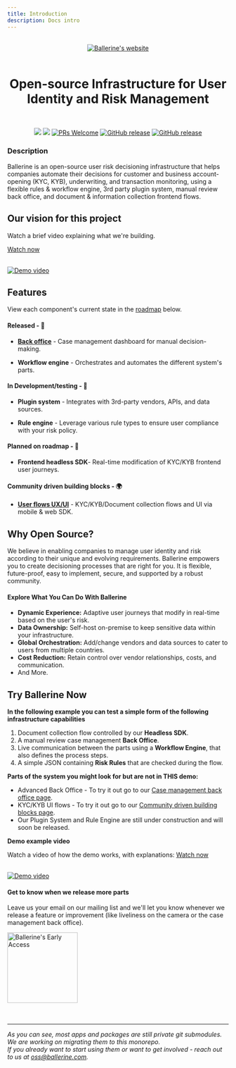 ```yaml
---
title: Introduction
description: Docs intro
---
```


<div align="center">
</br>

<a href="https://ballerine.com" title="Ballerine - Open-source Infrastructure for Identity and Risk management.">
    <img src="/ballerine-logo.png" alt="Ballerine's website">
</a>

</br>
</br>

# Open-source Infrastructure for User Identity and Risk Management

</br>

  <!-- Bagdes - Start -->

<a href="https://github.com/ballerine-io/ballerine/stargazers"><img src="https://img.shields.io/github/stars/ballerine-io/ballerine?logo=GitHub&style=flat-square"></a>
<a href="https://ycombinator.com"><img src="https://img.shields.io/website?color=%23f26522&down_message=Y%20Combinator&label=Backed&logo=ycombinator&style=flat-square&up_message=Y%20Combinator&url=https%3A%2F%2Fwww.ycombinator.com"></a>
[![PRs Welcome](https://img.shields.io/badge/PRs-welcome-brightgreen.svg?style=flat-square)](https://makeapullrequest.com)
[![GitHub release](https://img.shields.io/github/v/release/ballerine-io/ballerine?label=last-release&style=flat-square)](https://github.com/ballerine-io/ballerine/releases)
[![GitHub release](https://img.shields.io/github/workflow/status/ballerine-io/ballerine/CI/main?label=e2e&style=flat-square)](https://github.com/ballerine-io/ballerine/actions/workflows/ci.yml)

<!-- Bagdes - END -->

</div>

### Description

Ballerine is an open-source user risk decisioning infrastructure that helps companies automate their decisions for customer and business account-opening (KYC, KYB), underwriting, and transaction monitoring, using a flexible rules & workflow engine, 3rd party plugin system, manual review back office, and document & information collection frontend flows.

## Our vision for this project

Watch a brief video explaining what we're building.

[Watch now](https://youtu.be/0SppYSZOatw)

<br/>

<a href="https://youtu.be/0SppYSZOatw" title="Ballerine Demo">
    <img src="https://uploads-ssl.webflow.com/62a3bad46800eb4715b2faf1/646cb35bbee1708f66aa223a_vision%20thumbnail.png" alt="Demo video">
</a>


## Features
View each component's current state in the [roadmap](#roadmap) below.
####  Released  - 🎉
- [**Back office**](https://github.com/ballerine-io/ballerine/blob/main/websites/docs/src/pages/en/learn/back-office.md) - Case management dashboard for manual decision-making.

- **Workflow engine** - Orchestrates and automates the different system's parts.

####  In Development/testing - 🔨
- **Plugin system** - Integrates with 3rd-party vendors, APIs, and data sources.

- **Rule engine** - Leverage various rule types to ensure user compliance with your risk policy.

####   Planned on roadmap - 📌
- **Frontend headless SDK**- Real-time modification of KYC/KYB frontend user journeys.

#### Community driven building blocks - 🌍
- [**User flows UX/UI**](https://github.com/ballerine-io/ballerine/blob/main/websites/docs/src/pages/en/learn/kit.md) - KYC/KYB/Document collection flows and UI via mobile & web SDK.


## Why Open Source?

We believe in enabling companies to manage user  identity  and risk according to their unique  and evolving requirements. Ballerine empowers you to  create decisioning processes that are  right  for you. It is flexible, future-proof, easy to implement, secure, and supported by a robust community.

#### Explore What You Can Do With Ballerine

- **Dynamic Experience:** Adaptive user journeys that modify in real-time based on the user's risk.
- **Data Ownership:** Self-host on-premise to keep sensitive data within your infrastructure.
- **Global Orchestration:** Add/change vendors and data sources to cater to users from multiple countries.
- **Cost Reduction:** Retain control over vendor relationships, costs, and communication.
- And More.

## Try Ballerine Now

**In the following example you can test a simple form of the following infrastructure capabilities**

1. Document collection flow controlled by our **Headless SDK**.
2. A manual review case management **Back Office**.
3. Live communication between the parts using a **Workflow Engine**, that also defines the process steps.
4. A simple JSON containing **Risk Rules** that are checked during the flow.

**Parts of the system you might look for but are not in THIS demo:**
- Advanced Back Office - To try it out go to our [Case management back office page](https://github.com/ballerine-io/ballerine/blob/main/websites/docs/src/pages/en/learn/back-office.md).
- KYC/KYB UI flows - To try it out go to our  [Community driven building blocks page](https://github.com/ballerine-io/ballerine/blob/main/websites/docs/src/pages/en/learn/kit.md).
- Our Plugin System and Rule Engine are still under construction and will soon be released.


**Demo example video**

Watch a video of how the demo works, with explanations:
[Watch now](https://youtu.be/EzBXhUM7gb8)

<br/>

<a href="https://youtu.be/EzBXhUM7gb8" title="Ballerine Demo">
    <img src="https://uploads-ssl.webflow.com/62a3bad46800eb4715b2faf1/646b32fd3d69c9698cd511a1_vid%20thumbnail.png" alt="Demo video">
</a>

<br/>

#### Get to know when we release more parts

Leave us your email on our mailing list and we'll let you know whenever we release a feature or improvement (like liveliness on the camera or the case management back office).

<a href="https://www.ballerine.io/mailing-list" title="Ballerine - Request Access">
    <img width="160px" src="https://blrn-staging-assets.s3.eu-central-1.amazonaws.com/email-updates.png" alt="Ballerine's Early Access">
</a>
</br>
</br>
</br>

---

<i>As you can see, most apps and packages are still private git submodules. We are working on migrating them to this monorepo.</i>\
<i>If you already want to start using them or want to get involved - reach out to us at [oss@ballerine.com](mailto:oss@ballerine.com).</i>
